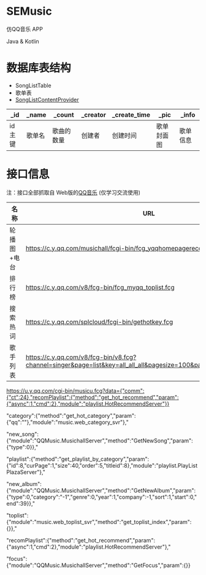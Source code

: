 # SEMusic
仿QQ音乐 APP

Java & Kotlin

# 数据库表结构
- SongListTable
- 歌单表
- [SongListContentProvider](https://github.com/neugaojin/SEMusic/blob/master/app/src/main/java/com/se/music/provider/SongListContentProvider.kt)

| _id    | _name  | _count     | _creator | _create_time | _pic       | _info    |
| ------ | ------ | ---------- | -------- | ------------ | ---------- | -------- |
| id主键 | 歌单名 | 歌曲的数量 | 创建者   | 创建时间     | 歌单封面图 | 歌单信息 |

# 接口信息

注：接口全部抓取自 Web版的[QQ音乐](https://y.qq.com/)  (仅学习交流使用)

| 名称     | URL                                      | Query |
| ------ | ---------------------------------------- | ----- |
| 轮播图+电台 | https://c.y.qq.com/musichall/fcgi-bin/fcg_yqqhomepagerecommend.fcg |       |
| 排行榜    | https://c.y.qq.com/v8/fcg-bin/fcg_myqq_toplist.fcg |       |
| 搜索热词   | https://c.y.qq.com/splcloud/fcgi-bin/gethotkey.fcg |       |
| 歌手列表   | https://c.y.qq.com/v8/fcg-bin/v8.fcg?channel=singer&page=list&key=all_all_all&pagesize=100&pagenum=1&format=jsonp |       |

https://u.y.qq.com/cgi-bin/musicu.fcg?data={"comm":{"ct":24},"recomPlaylist":{"method":"get_hot_recommend","param":{"async":1,"cmd":2},"module":"playlist.HotRecommendServer"}}

"category":{"method":"get_hot_category","param":{"qq":""},"module":"music.web_category_svr"},"

"new_song":{"module":"QQMusic.MusichallServer","method":"GetNewSong","param":{"type":0}},"

"playlist":{"method":"get_playlist_by_category","param":{"id":8,"curPage":1,"size":40,"order":5,"titleid":8},"module":"playlist.PlayListPlazaServer"},"

"new_album":{"module":"QQMusic.MusichallServer","method":"GetNewAlbum","param":{"type":0,"category":"-1","genre":0,"year":1,"company":-1,"sort":1,"start":0,"end":39}},"

"toplist":{"module":"music.web_toplist_svr","method":"get_toplist_index","param":{}},"

"recomPlaylist":{"method":"get_hot_recommend","param":{"async":1,"cmd":2},"module":"playlist.HotRecommendServer"},"

"focus":{"module":"QQMusic.MusichallServer","method":"GetFocus","param":{}}